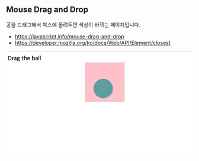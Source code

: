 ## Mouse Drag and Drop 

공을 드래그해서 박스에 올려두면 색상이 바뀌는 페이지입니다. 

- https://javascript.info/mouse-drag-and-drop
- https://developer.mozilla.org/ko/docs/Web/API/Element/closest


![screen](./screen.png)

